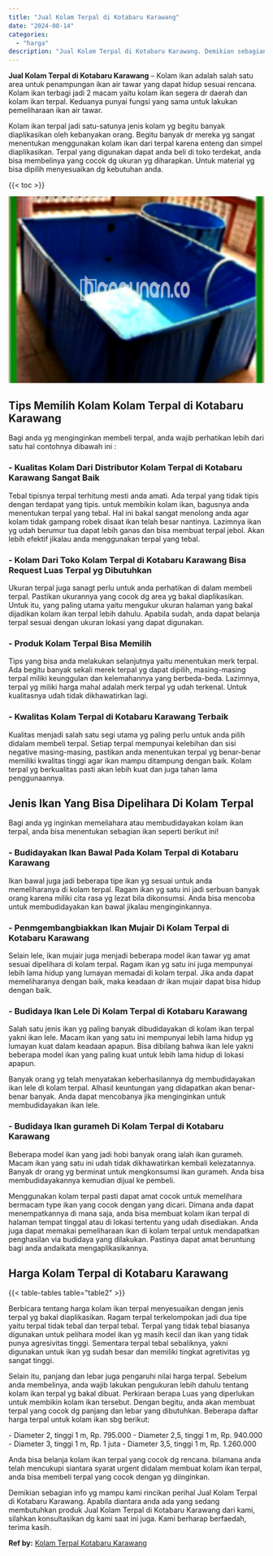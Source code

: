 ```yaml
---
title: "Jual Kolam Terpal di Kotabaru Karawang"
date: "2024-08-14"
categories: 
  - "harga"
description: "Jual Kolam Terpal di Kotabaru Karawang. Demikian sebagian info yg mampu kami rincikan perihal Jual Kolam Terpal di Kotabaru Karawang. Apabila diantara anda a..."
---
```


**Jual Kolam Terpal di Kotabaru Karawang** – Kolam ikan adalah salah satu area untuk penampungan ikan air tawar yang dapat hidup sesuai rencana. Kolam ikan terbagi jadi 2 macam yaitu kolam ikan segera dr daerah dan kolam ikan terpal. Keduanya punyai fungsi yang sama untuk lakukan pemeliharaan ikan air tawar.

Kolam ikan terpal jadi satu-satunya jenis kolam yg begitu banyak diaplikasikan oleh kebanyakan orang. Begitu banyak dr mereka yg sangat menentukan menggunakan kolam ikan dari terpal karena enteng dan simpel diaplikasikan. Terpal yang digunakan dapat anda beli di toko terdekat, anda bisa membelinya yang cocok dg ukuran yg diharapkan. Untuk material yg bisa dipilih menyesuaikan dg kebutuhan anda.

{{< toc >}}

![Jual Kolam Terpal di Kotabaru Karawang](/images/jual-kolam-terpal-26.png)

## Tips Memilih Kolam Kolam Terpal di Kotabaru Karawang

Bagi anda yg menginginkan membeli terpal, anda wajib perhatikan lebih dari satu hal contohnya dibawah ini :

### \- Kualitas Kolam Dari Distributor Kolam Terpal di Kotabaru Karawang Sangat Baik

Tebal tipisnya terpal terhitung mesti anda amati. Ada terpal yang tidak tipis dengan terdapat yang tipis. untuk membikin kolam ikan, bagusnya anda menentukan terpal yang tebal. Hal ini bakal sangat menolong anda agar kolam tidak gampang robek disaat ikan telah besar nantinya. Lazimnya ikan yg udah berumur tua dapat lebih ganas dan bisa membuat terpal jebol. Akan lebih efektif jikalau anda menggunakan terpal yang tebal.

### \- Kolam Dari Toko Kolam Terpal di Kotabaru Karawang Bisa Request Luas Terpal yg Dibutuhkan

Ukuran terpal juga sanagt perlu untuk anda perhatikan di dalam membeli terpal. Pastikan ukurannya yang cocok dg area yg bakal diaplikasikan. Untuk itu, yang paling utama yaitu mengukur ukuran halaman yang bakal dijadikan kolam ikan terpal lebih dahulu. Apabila sudah, anda dapat belanja terpal sesuai dengan ukuran lokasi yang dapat digunakan.

### \- Produk Kolam Terpal Bisa Memilih

Tips yang bisa anda melakukan selanjutnya yaitu menentukan merk terpal. Ada begitu banyak sekali merek terpal yg dapat dipilih, masing-masing terpal miliki keunggulan dan kelemahannya yang berbeda-beda. Lazimnya, terpal yg miliki harga mahal adalah merk terpal yg udah terkenal. Untuk kualitasnya udah tidak dikhawatirkan lagi.

### \- Kwalitas Kolam Terpal di Kotabaru Karawang Terbaik

Kualitas menjadi salah satu segi utama yg paling perlu untuk anda pilih didalam membeli terpal. Setiap terpal mempunyai kelebihan dan sisi negative masing-masing, pastikan anda menentukan terpal yg benar-benar memiliki kwalitas tinggi agar ikan mampu ditampung dengan baik. Kolam terpal yg berkualitas pasti akan lebih kuat dan juga tahan lama penggunaannya.

## Jenis Ikan Yang Bisa Dipelihara Di Kolam Terpal

Bagi anda yg inginkan memeliahara atau membudidayakan kolam ikan terpal, anda bisa menentukan sebagian ikan seperti berikut ini!

### \- Budidayakan Ikan Bawal Pada Kolam Terpal di Kotabaru Karawang

Ikan bawal juga jadi beberapa tipe ikan yg sesuai untuk anda memeliharanya di kolam terpal. Ragam ikan yg satu ini jadi serbuan banyak orang karena miliki cita rasa yg lezat bila dikonsumsi. Anda bisa mencoba untuk membudidayakan kan bawal jikalau menginginkannya.

### \- Penmgembangbiakkan Ikan Mujair Di Kolam Terpal di Kotabaru Karawang

Selain lele, ikan mujair juga menjadi beberapa model ikan tawar yg amat sesuai dipelihara di kolam terpal. Ragam ikan yg satu ini juga mempunyai lebih lama hidup yang lumayan memadai di kolam terpal. Jika anda dapat memeliharanya dengan baik, maka keadaan dr ikan mujair dapat bisa hidup dengan baik.

### \- Budidaya Ikan Lele Di Kolam Terpal di Kotabaru Karawang

Salah satu jenis ikan yg paling banyak dibudidayakan di kolam ikan terpal yakni ikan lele. Macam ikan yang satu ini mempunyai lebih lama hidup yg lumayan kuat dalam keadaan apapun. Bisa dibilang bahwa ikan lele yakni beberapa model ikan yang paling kuat untuk lebih lama hidup di lokasi apapun.

Banyak orang yg telah menyatakan keberhasilannya dg membudidayakan ikan lele di kolam terpal. Alhasil keuntungan yang didapatkan akan benar-benar banyak. Anda dapat mencobanya jika menginginkan untuk membudidayakan ikan lele.

### \- Budidaya Ikan gurameh Di Kolam Terpal di Kotabaru Karawang

Beberapa model ikan yang jadi hobi banyak orang ialah ikan gurameh. Macam ikan yang satu ini udah tidak dikhawatirkan kembali kelezatannya. Banyak dr orang yg berminat untuk mengkonsumsi ikan gurameh. Anda bisa membudidayakannya kemudian dijual ke pembeli.

Menggunakan kolam terpal pasti dapat amat cocok untuk memelihara bermacam type ikan yang cocok dengan yang dicari. Dimana anda dapat menempatkannya di mana saja, anda bisa membuat kolam ikan terpal di halaman tempat tinggal atau di lokasi tertentu yang udah disediakan. Anda juga dapat memakai pemeliharaan ikan di kolam terpal untuk mendapatkan penghasilan via budidaya yang dilakukan. Pastinya dapat amat beruntung bagi anda andaikata mengaplikasikannya.

## Harga Kolam Terpal di Kotabaru Karawang

{{< table-tables table="table2" >}}

Berbicara tentang harga kolam ikan terpal menyesuaikan dengan jenis terpal yg bakal diaplikasikan. Ragam terpal terkelompokan jadi dua tipe yaitu terpal tidak tebal dan terpal tebal. Terpal yang tidak tebal biasanya digunakan untuk pelihara model ikan yg masih kecil dan ikan yang tidak punya agresivitas tinggi. Sementara terpal tebal sebaliknya, yakni digunakan untuk ikan yg sudah besar dan memiliki tingkat agretivitas yg sangat tinggi.

Selain itu, panjang dan lebar juga pengaruhi nilai harga terpal. Sebelum anda membelinya, anda wajib lakukan pengukuran lebih dahulu tentang kolam ikan terpal yg bakal dibuat. Perkiraan berapa Luas yang diperlukan untuk membikin kolam ikan tersebut. Dengan begitu, anda akan membuat terpal yang cocok dg panjang dan lebar yang dibutuhkan. Beberapa daftar harga terpal untuk kolam ikan sbg berikut:

\- Diameter 2, tinggi 1 m, Rp. 795.000 - Diameter 2,5, tinggi 1 m, Rp. 940.000 - Diameter 3, tinggi 1 m, Rp. 1 juta - Diameter 3,5, tinggi 1 m, Rp. 1.260.000

Anda bisa belanja kolam ikan terpal yang cocok dg rencana. bilamana anda telah mencukupi siantara syarat urgent didalam membuat kolam ikan terpal, anda bisa membeli terpal yang cocok dengan yg diinginkan.

Demikian sebagian info yg mampu kami rincikan perihal Jual Kolam Terpal di Kotabaru Karawang. Apabila diantara anda ada yang sedang membutuhkan produk Jual Kolam Terpal di Kotabaru Karawang dari kami, silahkan konsultasikan dg kami saat ini juga. Kami berharap berfaedah, terima kasih.

**Ref by:** [Kolam Terpal Kotabaru Karawang](https://id.wikipedia.org/wiki/Kolam)
